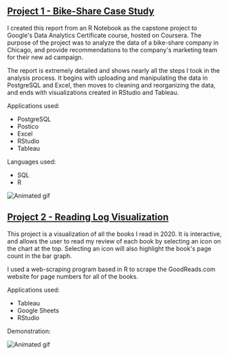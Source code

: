 </head>

## [Project 1 - Bike-Share Case Study](http://htmlpreview.github.io/?https://github.com/dswhite11/DW_portfolio/blob/c81faca8b4e40771da8f49ee5e10e88496daba2c/cycling_project/cycling_notebook.html)

I created this report from an R Notebook as the capstone project to Google's Data Analytics Certificate course, hosted on Coursera. The purpose of the project was to analyze the data of a bike-share company in Chicago, and provide recommendations to the company's marketing team for their new ad campaign.

The report is extremely detailed and shows nearly all the steps I took in the analysis process. It begins with uploading and manipulating the data in PostgreSQL and Excel, then moves to cleaning and reorganizing the data, and ends with visualizations created in RStudio and Tableau.

Applications used:
- PostgreSQL
- Postico
- Excel
- RStudio
- Tableau

Languages used:
- SQL
- R

![Animated gif](https://github.com/dswhite11/portfolio/blob/d410c86792ae71fd2fef957a3055f0c3ff8977c5/images/cyclistics_anim_screenshot.gif)

## [Project 2 - Reading Log Visualization](https://public.tableau.com/profile/david.white5299#!/vizhome/Books2020_16052071128230/Daves2020ReadingLog)

This project is a visualization of all the books I read in 2020. It is interactive, and allows the user to read my review of each book by selecting an icon on the chart at the top. Selecting an icon will also highlight the book's page count in the bar graph.

I used a web-scraping program based in R to scrape the GoodReads.com website for page numbers for all of the books. 

Applications used:
- Tableau
- Google Sheets
- RStudio

Demonstration:

![Animated gif](https://media.giphy.com/media/fvR8A4wLaGGn1KMXra/giphy.gif)
